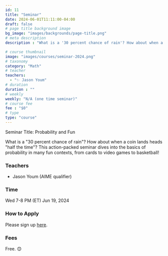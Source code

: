 ```yaml
---
id: 11
title: "Seminar"
date: 2024-06-01T11:11:00-04:00
draft: false
# page title background image
bg_image: "images/backgrounds/page-title.png"
# meta description
description : "What is a '30 percent chance of rain'? How about when a coin lands heads 'half the time'? This action-packed seminar dives into the basics of probability in many fun contexts, from cards to video games to basketball!"

# course thumbnail
image: "images/courses/seminar-2024.png"
# taxonomy
category: "Math"
# teacher
teachers:
  - "✨ Jason Youm"
# duration
duration : ""
# weekly
weekly: "N/A (one time seminar)"
# course fee
fee : "$0"
# type
type: "course"
---
```


Seminar Title: Probability and Fun


What is a "30 percent chance of rain"? How about when a coin lands heads "half the time"? This action-packed seminar dives into the basics of probability in many fun contexts, from cards to video games to basketball!

### Teachers

* Jason Youm (AIME qualifier)

### Time

Wed 7-8 PM (ET) Jun 19, 2024 

### How to Apply

Please sign up [here](https://forms.gle/aBzjbyJBFg1CieVC8).

### Fees

Free. 😊

